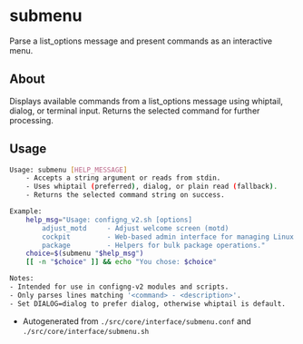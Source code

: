 # submenu
Parse a list_options message and present commands as an interactive menu.

## About
Displays available commands from a list_options message using whiptail, dialog, or terminal input. Returns the selected command for further processing.

## Usage
~~~bash
Usage: submenu [HELP_MESSAGE]
	- Accepts a string argument or reads from stdin.
	- Uses whiptail (preferred), dialog, or plain read (fallback).
	- Returns the selected command string on success.

Example:
	help_msg="Usage: configng_v2.sh [options]
		adjust_motd     - Adjust welcome screen (motd)
		cockpit         - Web-based admin interface for managing Linux servers.
		package         - Helpers for bulk package operations."
	choice=$(submenu "$help_msg")
	[[ -n "$choice" ]] && echo "You chose: $choice"

Notes:
- Intended for use in configng-v2 modules and scripts.
- Only parses lines matching '<command> - <description>'.
- Set DIALOG=dialog to prefer dialog, otherwise whiptail is default.
~~~

- Autogenerated from `./src/core/interface/submenu.conf` and `./src/core/interface/submenu.sh`
